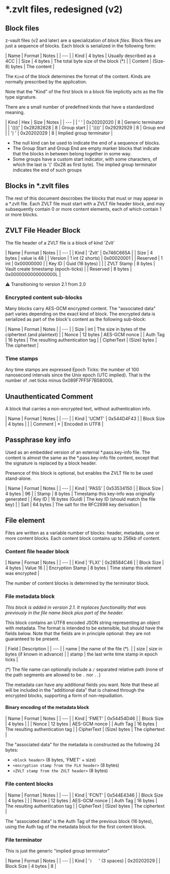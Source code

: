 ﻿# *.zvlt files, redesigned (v2)

## Block files

z-vault files (v2 and later) are a specialization of _block files_.
Block files are just a sequence of blocks. Each block is serialized
in the following form:

| Name | Format | Notes |
| --- |
| Kind | 4 bytes | Usually described as a 4CC |
| Size | 4 bytes | The total byte size of the block (*) |
| Content | (Size-8) bytes | The content |

The `Kind` of the block determines the format of the content. Kinds
are normally prescribed by the application.

Note that the "Kind" of the first block in a block file implicitly
acts as the file type signature.

There are a small number of predefined kinds that have a standardized meaning.

| Kind | Hex | Size | Notes |
| --- |
| '    ' | 0x20202020 | 8 | Generic terminator |
| '((((' | 0x28282828 | 8 | Group start |
| '))))' | 0x29292929 | 8 | Group end |
| ')   ' | 0x20202029 | 8 | Implied group terminator |

* The null kind can be used to indicate the end of a sequence of blocks.
* The Group Start and Group End are empty marker blocks that indicate that
the blocks in between belong together in some way.
* Some groups have a custom start indicator, with some characters,
of which the last is '(' (0x28 as first byte). The implied group
terminator indicates the end of such groups

## Blocks in *.zvlt files

The rest of this document descrobes the blocks that must or may
appear in a *.zvlt file. Each ZVLT file must start with a ZVLT file
header block, and may subsequently contain 0 or more content elements,
each of which contain 1 or more blocks.

## ZVLT File Header Block

The file header of a ZVLT file is a block of kind 'Zvlt'

| Name | Format | Notes |
| --- | 
| Kind | 'Zvlt' | 0x746C665A |
| Size | 4 bytes | value is 48 |
| Version | 1 int (2 shorts) | 0x00020001 |
| Reserved | 1 int | 0x00000000 |
| Key ID | Guid (16 bytes) | |
| ZVLT Stamp | 8 bytes | Vault create timestamp (epoch-ticks) |
| Reserved | 8 bytes | 0x0000000000000000L |

:warning: Transitioning  to version 2.1 from 2.0

### Encrypted content sub-blocks

Many blocks carry AES-GCM encrypted content. The "associated data" part
varies depending on the exact kind of block. The encrypted data is
serialized as part of the block's content as the following sub-block:

| Name | Format | Notes |
| --- |
| Size | int | The size in bytes of the ciphertext (and plaintext) |
| Nonce | 12 bytes | AES-GCM nonce |
| Auth Tag | 16 bytes | The resulting authentication tag |
| CipherText | (Size) bytes | The ciphertext |

### Time stamps

Any time stamps are expressed Epoch Ticks: the number of 100 nanosecond
intervals since the Unix epoch (UTC implied). That is the number of 
.net ticks minus 0x089F7FF5F7B58000L

## Unauthenticated Comment

A block that carries a non-encrypted text, without authentication
info.

| Name | Format | Notes |
| --- |
| Kind | 'UCMT' | 0x544D4F43 |
| Block Size | 4 bytes | |
| Comment | * | Encoded in UTF8 |

## Passphrase key info

Used as an embedded version of an external *.pass.key-info file. The
content is almost the same as the *.pass.key-info file content, except
that the signature is replaced by a block header.

Presence of this block is optional, but enables the ZVLT file to be used
stand-alone.

| Name | Format | Notes |
| --- |
| Kind | 'PASS' | 0x53534150 |
| Block Size | 4 bytes | 96 |
| Stamp | 8 bytes | Timestamp this key-info was originally generated |
| Key ID | 16 bytes (Guid) | The key ID (should match the file key) |
| Salt | 64 bytes | The salt for the RFC2898 key derivation |

## File element

Files are written as a variable number of blocks: header, metadata,
one or more content blocks. Each content block contains up to 256kb
of content.

### Content file header block

| Name | Format | Notes |
| --- |
| Kind | 'FLX(' | 0x28584C46 |
| Block Size | 4 bytes | Value 16 |
| Encryption Stamp | 8 bytes | Time stamp this element was encrypted |

The number of content blocks is determined by the terminator block.

### File metadata block

_This block is added in version 2.1. It replaces functionality that
was previously in the file name block plus part of the header._

This block contains an UTF8 encoded JSON string representing an
object with metadata. The format is intended to be extensible, but
should have the fields below. Note that the fields are in principle
optional: they are not guaranteed to be present.

| Field | Description |
| --- |
| name | the name of the file (*). |
| size | size in bytes (if known in advance) |
| stamp | the last write time stamp in epoch ticks | 

(*) The file name can optionally include a `/` separated relative
path (none of the path segments are allowed to be `.` nor `..`)

The metadata can have any additional fields you want. Note that these
all will be included in the "additional data" that is chained through
the encrypted blocks, supporting a form of non-repudiation.

#### Binary encoding of the metadata block

| Name | Format | Notes |
| --- |
| Kind | 'FMET' | 0x54454D46 |
| Block Size | 4 bytes | |
| Nonce | 12 bytes | AES-GCM nonce |
| Auth Tag | 16 bytes | The resulting authentication tag |
| CipherText | (Size) bytes | The ciphertext |

The "associated data" for the metadata is constructed as the following
24 bytes:

* `<block header>` (8 bytes, 'FMET' + size)
* `<encryption stamp from the FLX header>` (8 bytes)
* `<ZVLT stamp from the ZVLT header>` (8 bytes)

### File content blocks

| Name | Format | Notes |
| --- |
| Kind | 'FCNT' | 0x544E4346 |
| Block Size | 4 bytes | |
| Nonce | 12 bytes | AES-GCM nonce |
| Auth Tag | 16 bytes | The resulting authentication tag |
| CipherText | (Size) bytes | The ciphertext |

The "associated data" is the Auth Tag of the previous block
(16 bytes), using the Auth tag of the metadata block for the
first content block.

### File terminator

This is just the generic "implied group terminator"

| Name | Format | Notes |
| --- |
| Kind | '`)   `' (3 spaces) | 0x20202029 |
| Block Size | 4 bytes | 8 |

